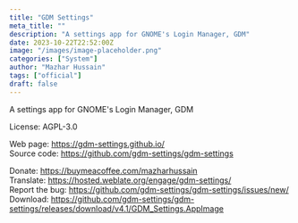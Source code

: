```yaml
---
title: "GDM Settings"
meta_title: ""
description: "A settings app for GNOME's Login Manager, GDM"
date: 2023-10-22T22:52:00Z
image: "/images/image-placeholder.png"
categories: ["System"]
author: "Mazhar Hussain"
tags: ["official"]
draft: false
---
```


A settings app for GNOME's Login Manager, GDM

License: AGPL-3.0

Web page: https://gdm-settings.github.io/  
Source code: https://github.com/gdm-settings/gdm-settings

Donate: https://buymeacoffee.com/mazharhussain  
Translate: https://hosted.weblate.org/engage/gdm-settings/  
Report the bug: https://github.com/gdm-settings/gdm-settings/issues/new/  
Download: https://github.com/gdm-settings/gdm-settings/releases/download/v4.1/GDM_Settings.AppImage
